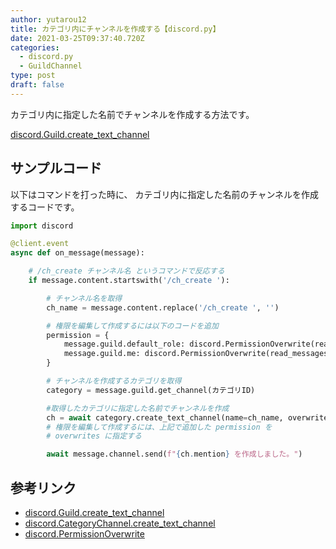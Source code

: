 ```yaml
---
author: yutarou12
title: カテゴリ内にチャンネルを作成する【discord.py】
date: 2021-03-25T09:37:40.720Z
categories:
  - discord.py
  - GuildChannel
type: post
draft: false
---
```


カテゴリ内に指定した名前でチャンネルを作成する方法です。

[discord.Guild.create_text_channel](https://discordpy.readthedocs.io/ja/stable/api.html#discord.Guild.create_text_channel)

## サンプルコード

以下はコマンドを打った時に、
カテゴリ内に指定した名前のチャンネルを作成するコードです。

```python
import discord

@client.event
async def on_message(message):

    # /ch_create チャンネル名 というコマンドで反応する
    if message.content.startswith('/ch_create '):

        # チャンネル名を取得
        ch_name = message.content.replace('/ch_create ', '')

        # 権限を編集して作成するには以下のコードを追加
        permission = {
            message.guild.default_role: discord.PermissionOverwrite(read_messages=False),
            message.guild.me: discord.PermissionOverwrite(read_messages=True)
        }

        # チャンネルを作成するカテゴリを取得
        category = message.guild.get_channel(カテゴリID)

        #取得したカテゴリに指定した名前でチャンネルを作成
        ch = await category.create_text_channel(name=ch_name, overwrites=permission)
        # 権限を編集して作成するには、上記で追加した permission を
        # overwrites に指定する

        await message.channel.send(f"{ch.mention} を作成しました。")
```

## 参考リンク
 - [discord.Guild.create_text_channel](https://discordpy.readthedocs.io/ja/stable/api.html#discord.Guild.create_text_channel)
 - [discord.CategoryChannel.create_text_channel](https://discordpy.readthedocs.io/ja/stable/api.html#discord.CategoryChannel.create_text_channel)
 - [discord.PermissionOverwrite](https://discordpy.readthedocs.io/ja/stable/api.html#discord.PermissionOverwrite)
